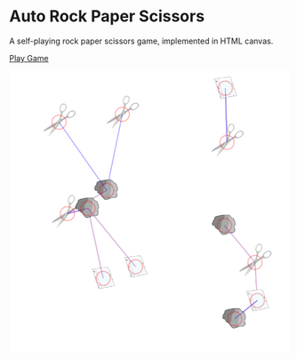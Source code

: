 Auto Rock Paper Scissors
========================
A self-playing rock paper scissors game,
implemented in HTML canvas.

[Play Game](https://danthemango.github.io/Auto-rock-paper-scissors/)

[![game screenshot](./docs/screenshot.png)](https://danthemango.github.io/Auto-rock-paper-scissors/)